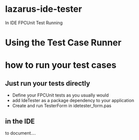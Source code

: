 # lazarus-ide-tester

In IDE FPCUnit Test Running

# Using the Test Case Runner 


# how to run your test cases

## Just run your tests directly 

* Define your FPCUnit tests as you usually would 
* add IdeTester as a package dependency to your application
* Create and run TesterForm in idetester_form.pas

## in the IDE 

to document....

